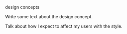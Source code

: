 design concepts

Write some text about the design concept.

Talk about how I expect to affect my users with the style.


